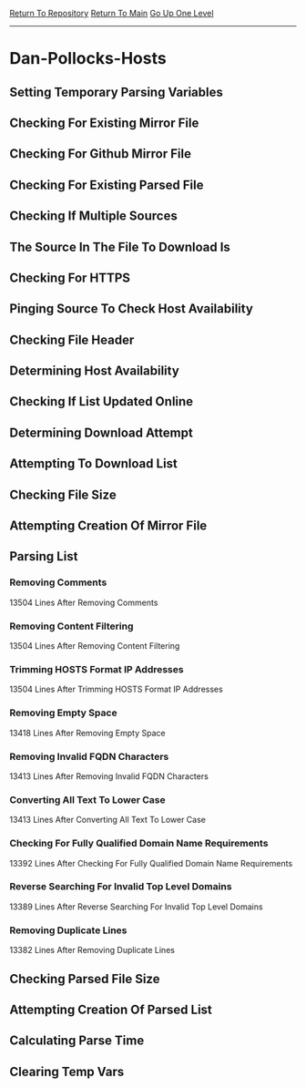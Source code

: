 [Return To Repository](https://github.com/deathbybandaid/piholeparser/)
[Return To Main](https://github.com/deathbybandaid/piholeparser/blob/master/RecentRunLogs/Mainlog.md)
[Go Up One Level](https://github.com/deathbybandaid/piholeparser/blob/master/RecentRunLogs/TopLevelScripts/30-Processing-Blacklists.md)
____________________________________
# Dan-Pollocks-Hosts
## Setting Temporary Parsing Variables
## Checking For Existing Mirror File
## Checking For Github Mirror File
## Checking For Existing Parsed File
## Checking If Multiple Sources
## The Source In The File To Download Is
## Checking For HTTPS
## Pinging Source To Check Host Availability
## Checking File Header
## Determining Host Availability
## Checking If List Updated Online
## Determining Download Attempt
## Attempting To Download List
## Checking File Size
## Attempting Creation Of Mirror File
## Parsing List
### Removing Comments
13504 Lines After Removing Comments
### Removing Content Filtering
13504 Lines After Removing Content Filtering
### Trimming HOSTS Format IP Addresses
13504 Lines After Trimming HOSTS Format IP Addresses
### Removing Empty Space
13418 Lines After Removing Empty Space
### Removing Invalid FQDN Characters
13413 Lines After Removing Invalid FQDN Characters
### Converting All Text To Lower Case
13413 Lines After Converting All Text To Lower Case
### Checking For Fully Qualified Domain Name Requirements
13392 Lines After Checking For Fully Qualified Domain Name Requirements
### Reverse Searching For Invalid Top Level Domains
13389 Lines After Reverse Searching For Invalid Top Level Domains
### Removing Duplicate Lines
13382 Lines After Removing Duplicate Lines
## Checking Parsed File Size
## Attempting Creation Of Parsed List
## Calculating Parse Time
## Clearing Temp Vars
